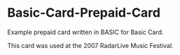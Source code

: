 # Basic-Card-Prepaid-Card

Example prepaid card written in BASIC for Basic Card.

This card was used at the 2007 RadarLive Music Festival.
